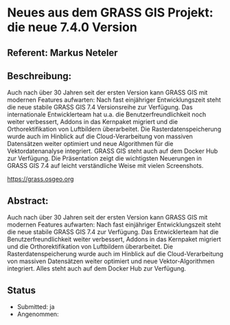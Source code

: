 # Neues aus dem GRASS GIS Projekt: die neue 7.4.0 Version

## Referent: Markus Neteler

## Beschreibung:
Auch nach über 30 Jahren seit der ersten Version kann GRASS GIS mit modernen Features aufwarten: Nach fast einjähriger Entwicklungszeit steht die neue stabile GRASS GIS 7.4 Versionsreihe zur Verfügung. Das internationale Entwicklerteam hat u.a. die Benutzerfreundlichkeit noch weiter verbessert, Addons in das Kernpaket migriert und die Orthorektifikation von Luftbildern überarbeitet. Die Rasterdatenspeicherung wurde auch im Hinblick auf die Cloud-Verarbeitung von massiven Datensätzen weiter optimiert und neue Algorithmen für die Vektordatenanalyse integriert. GRASS GIS steht auch auf dem Docker Hub zur Verfügung. Die Präsentation zeigt die wichtigsten Neuerungen in GRASS GIS 7.4 auf leicht verständliche Weise mit vielen Screenshots.

https://grass.osgeo.org

## Abstract:
Auch nach über 30 Jahren seit der ersten Version kann GRASS GIS mit modernen Features aufwarten: Nach fast einjähriger Entwicklungszeit steht die neue stabile GRASS GIS 7.4 zur Verfügung. Das  Entwicklerteam hat die Benutzerfreundlichkeit weiter verbessert, Addons in das Kernpaket migriert und die Orthorektifikation von Luftbildern überarbeitet. Die Rasterdatenspeicherung wurde auch im Hinblick auf die Cloud-Verarbeitung von massiven Datensätzen weiter optimiert und neue Vektor-Algorithmen integriert. Alles steht auch auf dem Docker Hub zur Verfügung.

## Status
  * Submitted: ja
  * Angenommen:
